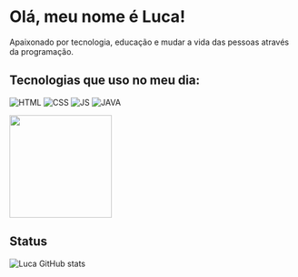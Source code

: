 # Olá, meu nome é Luca!
 Apaixonado por tecnologia, educação e mudar a vida das pessoas através da programação.

## Tecnologias que uso no meu dia:

![HTML](https://img.shields.io/badge/HTML5-E34F26?style=for-the-badge&logo=html5&logoColor=white) ![CSS](https://img.shields.io/badge/CSS3-1572B6?style=for-the-badge&logo=css3&logoColor=white) ![JS](https://img.shields.io/badge/JavaScript-F7DF1E?style=for-the-badge&logo=javascript&logoColor=black) ![JAVA](https://img.shields.io/badge/Java-ED8B00?style=for-the-badge&logo=openjdk&logoColor=white)

<img height="180em" src="https://github-readme-stats.vercel.app/api/top-langs/?username=devvluca&layout=compact&langs_count=7&theme=radical"/>

## Status

![Luca GitHub stats](https://github-readme-stats.vercel.app/api?username=devvluca&show_icons=true&theme=radical)






 

